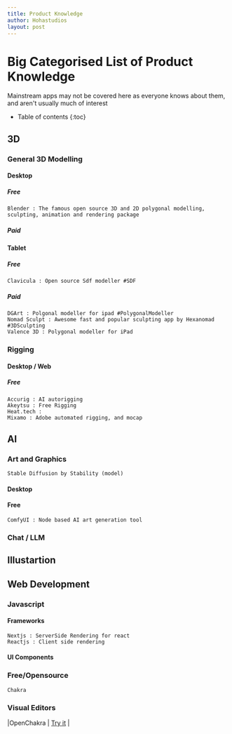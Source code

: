 ```yaml
---
title: Product Knowledge
author: Hohastudios
layout: post
---
```



# Big Categorised List of Product Knowledge
Mainstream apps may not be covered here as everyone knows about them, and aren't usually much of interest

* Table of contents
{:toc}

## 3D

### General 3D Modelling
#### Desktop
##### Free
    Blender : The famous open source 3D and 2D polygonal modelling, sculpting, animation and rendering package

##### Paid

#### Tablet

##### Free
    Clavicula : Open source Sdf modeller #SDF

##### Paid
    DGArt : Polgonal modeller for ipad #PolygonalModeller
    Nomad Sculpt : Awesome fast and popular sculpting app by Hexanomad #3DSculpting
    Valence 3D : Polygonal modeller for iPad

### Rigging

#### Desktop / Web
##### Free
    Accurig : AI autorigging
    Akeytsu : Free Rigging
    Heat.tech : 
    Mixamo : Adobe automated rigging, and mocap


## AI

### Art and Graphics
	Stable Diffusion by Stability (model)
	
#### Desktop
#### Free
    ComfyUI : Node based AI art generation tool
    

### Chat / LLM

## Illustartion

## Web Development
### Javascript
#### Frameworks
    
    Nextjs : ServerSide Rendering for react
    Reactjs : Client side rendering

#### UI Components
### Free/Opensource
    Chakra
### Visual Editors
|OpenChakra | [Try it](https://v1.openchakra.app/) |
